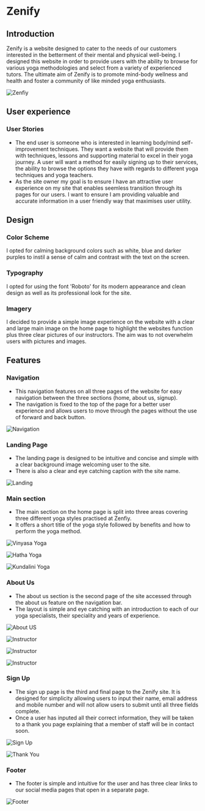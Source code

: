 # Zenify

## Introduction
Zenify is a website designed to cater to the needs of our customers interested in the betterment of their mental and physical well-being. I designed this website in order to provide users with the ability to browse for various yoga methodologies and select from a variety of experienced tutors. The ultimate aim of Zenify is to promote mind-body wellness and health and foster a community of like minded yoga enthusiasts. 

![Zenfiy](/assets/documentation/amiresponsive.png)

## User experience 
### User Stories 
- The end user is someone who is interested in learning body/mind self-improvement techniques. They want a website that will provide them with techniques, lessons and supporting material to excel in their yoga journey. A user will want a method for easily signing up to their services, the ability to browse the options they have with regards to different yoga techniques and yoga teachers. 
- As the site owner my goal is to ensure I have an attractive user experience on my site that enables seemless transition through its pages for our users. I want to ensure I am providing valuable and accurate information in a user friendly way that maximises user utility. 

## Design
### Color Scheme
I opted for calming background colors such as white, blue and darker purples to instil a sense of calm and contrast with the text on the screen.
### Typography
I opted for using the font 'Roboto' for its modern appearance and clean design as well as its professional look for the site.
### Imagery
I decided to provide a simple image experience on the website with a clear and large main image on the home page to highlight the websites function plus three clear pictures of our instructors. The aim was to not overwhelm users with pictures and images.

## Features

### Navigation
- This navigation features on all three pages of the website for easy navigation between the three sections (home, about us, signup).
- The navigation is fixed to the top of the page for a better user experience and allows users to move through the pages without the use of forward and back button.

![Navigation](/assets/documentation/navigation.png)

### Landing Page
- The landing page is designed to be intuitive and concise and simple with a clear background image welcoming user to the site.
- There is also a clear and eye catching caption with the site name.

![Landing](/assets/documentation/landing.png)

### Main section 
- The main section on the home page is split into three areas covering three different yoga styles practised at Zenfiy. 
- It offers a short title of the yoga style followed by benefits and how to perform the yoga method.

![Vinyasa Yoga](/assets/documentation/yoga-section.png)

![Hatha Yoga](/assets/documentation/main-section.png)

![Kundalini Yoga](/assets/documentation/main-two.png)

### About Us
- The about us section is the second page of the site accessed through the about us feature on the navigation bar.
- The layout is simple and eye catching with an introduction to each of our yoga specialists, their speciality and years of experience.

![About US](/assets/documentation/aboutus.png)

![Instructor](/assets/documentation/aboutus-one.png)

![Instructor](/assets/documentation/aboutus-two.png)

![Instructor](/assets/documentation/aboutus-three.png)
 
### Sign Up
- The sign up page is the third and final page to the Zenify site. It is designed for simplicity allowing users to input their name, email address and mobile number and will not allow users to submit until all three fields complete. 
- Once a user has inputed all their correct information, they will be taken to a thank you page explaining that a member of staff will be in contact soon.

![Sign Up](/assets/documentation/signup-page.png)

![Thank You](/assets/documentation/thank-you.png)

### Footer 
- The footer is simple and intuitive for the user and has three clear links to our social media pages that open in a separate page.

![Footer](/assets/documentation/footer.png)